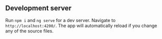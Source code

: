 ## Development server

Run `npm i` and `ng serve` for a dev server. Navigate to
`http://localhost:4200/`. The app
will automatically reload if you change any of the source files.
